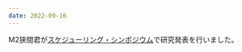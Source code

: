 ```yaml
---
date: 2022-09-16
---
```

M2狭間君が[スケジューリング・シンポジウム](http://www.scheduling.jp/symposium/2022/)で研究発表を行いました。 
